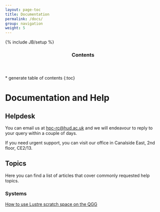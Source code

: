 ```yaml
---
layout: page-toc
title: Documentation
permalink: /docs/
group: navigation
weight: 5
---
```


{% include JB/setup %}

<div class="row">
<div class="col-md-2">
<section id="table-of-contents" class="toc">
<header>
<h3>Contents</h3>
</header>
<div id="drawer" markdown="1">
* generate table of contents
{:toc}
</div>
</section>
</div>
<div class="col-md-10" markdown="1">


# Documentation and Help

## Helpdesk

You can email us at <a href="mailto:hpc-rc@hud.ac.uk">hpc-rc@hud.ac.uk</a> and we will endeavour to reply to your query within a couple of days.

If you need urgent support, you can visit our office in Canalside East, 2nd floor, CE2/13.

## Topics

Here you can find a list of articles that cover commonly requested help topics.

### Systems

<a href="/docs/how-to-use-lustre">How to use Lustre scratch space on the QGG</a>


</div>
</div>
